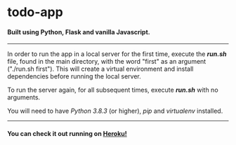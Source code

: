# todo-app

#### Built using Python, Flask and vanilla Javascript.
---
In order to run the app in a local server for the first time, execute the _**run.sh**_ file, found in the main directory, with the word "first" as an argument ("./run.sh first"). This will create a virtual environment and install dependencies before running the local server.

To run the server again, for all subsequent times, execute _**run.sh**_ with no arguments.

You will need to have _Python 3.8.3_ (or higher), _pip_ and _virtualenv_ installed.

---

#### You can check it out running on [Heroku!](https://todo-app-tomasfg.herokuapp.com/)
